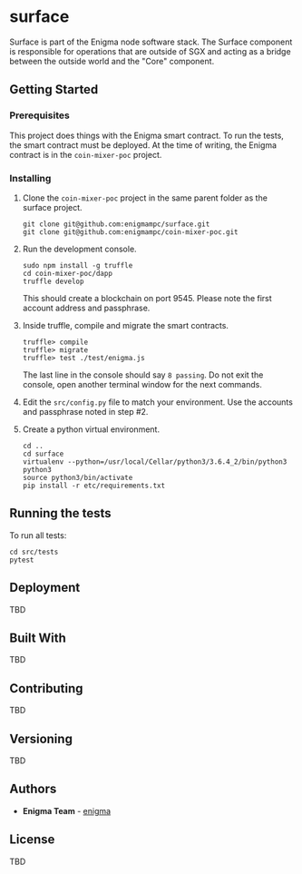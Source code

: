 # surface
Surface is part of the Enigma node software stack. The Surface component is responsible for operations that are outside of SGX and acting as a bridge between the outside world and the "Core" component.

## Getting Started


### Prerequisites

This project does things with the Enigma smart contract. To run the tests, the 
smart contract must be deployed. At the time of writing, the Enigma contract is
in the `coin-mixer-poc` project.

### Installing

1. Clone the `coin-mixer-poc` project in the same parent folder as the
 surface project.
    ```
    git clone git@github.com:enigmampc/surface.git 
    git clone git@github.com:enigmampc/coin-mixer-poc.git
    ```
    
2. Run the development console.
    ```
    sudo npm install -g truffle
    cd coin-mixer-poc/dapp
    truffle develop
    ```
    This should create a blockchain on port 9545. Please note the first account address and passphrase.

3. Inside truffle, compile and migrate the smart contracts.
    ```
    truffle> compile
    truffle> migrate
    truffle> test ./test/enigma.js
    ```
    The last line in the console should say `8 passing`.  Do not exit the console, open another terminal window
    for the next commands.

4. Edit the `src/config.py` file to match your environment. Use the accounts and
    passphrase noted in step #2. 
    
5. Create a python virtual environment.
    ```
    cd ..
    cd surface
    virtualenv --python=/usr/local/Cellar/python3/3.6.4_2/bin/python3 python3
    source python3/bin/activate
    pip install -r etc/requirements.txt
    ```


## Running the tests

To run all tests:

```
cd src/tests
pytest
```

## Deployment

TBD 

## Built With

TBD

## Contributing

TBD 

## Versioning

TBD 

## Authors

* **Enigma Team** - [enigma](https://enigma.co/)

## License

TBD
